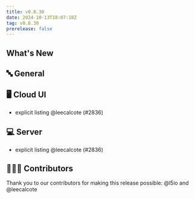 ```yaml
---
title: v0.8.30
date: 2024-10-13T18:07:18Z
tag: v0.8.30
prerelease: false
---
```


## What's New
## 🔤 General
## 🖥 Cloud UI

- explicit listing @leecalcote (#2836)

## 💻 Server

- explicit listing @leecalcote (#2836)

## 👨🏽‍💻 Contributors

Thank you to our contributors for making this release possible:
@l5io and @leecalcote

